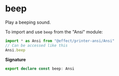 # beep

Play a beeping sound.

To import and use `beep` from the "Ansi" module:

```ts
import * as Ansi from "@effect/printer-ansi/Ansi"
// Can be accessed like this
Ansi.beep
```

**Signature**

```ts
export declare const beep: Ansi
```
